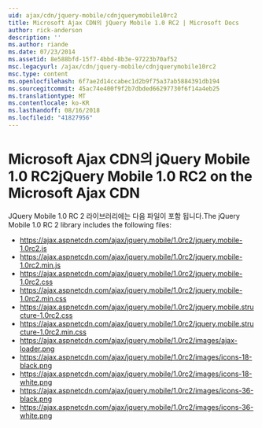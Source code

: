 ```yaml
---
uid: ajax/cdn/jquery-mobile/cdnjquerymobile10rc2
title: Microsoft Ajax CDN의 jQuery Mobile 1.0 RC2 | Microsoft Docs
author: rick-anderson
description: ''
ms.author: riande
ms.date: 07/23/2014
ms.assetid: 8e588bfd-15f7-4bbd-8b3e-97223b70af52
msc.legacyurl: /ajax/cdn/jquery-mobile/cdnjquerymobile10rc2
msc.type: content
ms.openlocfilehash: 6f7ae2d14ccabec1d2b9f75a37ab5884391db194
ms.sourcegitcommit: 45ac74e400f9f2b7dbded66297730f6f14a4eb25
ms.translationtype: MT
ms.contentlocale: ko-KR
ms.lasthandoff: 08/16/2018
ms.locfileid: "41827956"
---
```

<a name="jquery-mobile-10-rc2-on-the-microsoft-ajax-cdn"></a><span data-ttu-id="d43a9-102">Microsoft Ajax CDN의 jQuery Mobile 1.0 RC2</span><span class="sxs-lookup"><span data-stu-id="d43a9-102">jQuery Mobile 1.0 RC2 on the Microsoft Ajax CDN</span></span>
====================
<span data-ttu-id="d43a9-103">JQuery Mobile 1.0 RC 2 라이브러리에는 다음 파일이 포함 됩니다.</span><span class="sxs-lookup"><span data-stu-id="d43a9-103">The jQuery Mobile 1.0 RC 2 library includes the following files:</span></span>

- https://ajax.aspnetcdn.com/ajax/jquery.mobile/1.0rc2/jquery.mobile-1.0rc2.js
- https://ajax.aspnetcdn.com/ajax/jquery.mobile/1.0rc2/jquery.mobile-1.0rc2.min.js
- https://ajax.aspnetcdn.com/ajax/jquery.mobile/1.0rc2/jquery.mobile-1.0rc2.css
- https://ajax.aspnetcdn.com/ajax/jquery.mobile/1.0rc2/jquery.mobile-1.0rc2.min.css
- https://ajax.aspnetcdn.com/ajax/jquery.mobile/1.0rc2/jquery.mobile.structure-1.0rc2.css
- https://ajax.aspnetcdn.com/ajax/jquery.mobile/1.0rc2/jquery.mobile.structure-1.0rc2.min.css
- https://ajax.aspnetcdn.com/ajax/jquery.mobile/1.0rc2/images/ajax-loader.png
- https://ajax.aspnetcdn.com/ajax/jquery.mobile/1.0rc2/images/icons-18-black.png
- https://ajax.aspnetcdn.com/ajax/jquery.mobile/1.0rc2/images/icons-18-white.png
- https://ajax.aspnetcdn.com/ajax/jquery.mobile/1.0rc2/images/icons-36-black.png
- https://ajax.aspnetcdn.com/ajax/jquery.mobile/1.0rc2/images/icons-36-white.png
